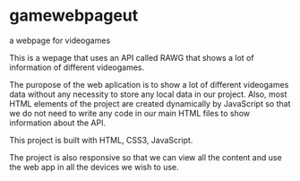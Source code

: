 # gamewebpageut
a webpage for videogames

This is a wepage that uses an API called RAWG that shows a lot of information of different videogames. 

The puropose of the web aplication is to show a lot of different videogames data without any necessity to store any local data in our project.
Also, most HTML elements of the project are created dynamically by JavaScript so that we do not need to write any code in our main HTML files to show information about 
the API.

This project is built with HTML, CSS3, JavaScript. 

The project is also responsive so that we can view all the content and use the web app in all the devices we wish to use. 

